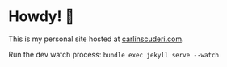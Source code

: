 # Howdy! 👋

This is my personal site hosted at [carlinscuderi.com](http://carlinscuderi.com).

Run the dev watch process: `bundle exec jekyll serve --watch`
